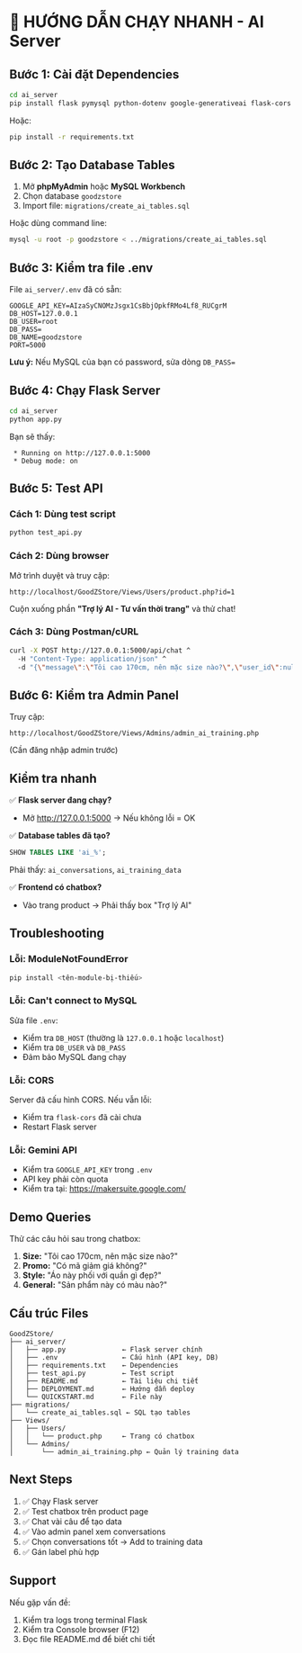 # 🚀 HƯỚNG DẪN CHẠY NHANH - AI Server

## Bước 1: Cài đặt Dependencies

```bash
cd ai_server
pip install flask pymysql python-dotenv google-generativeai flask-cors
```

Hoặc:

```bash
pip install -r requirements.txt
```

## Bước 2: Tạo Database Tables

1. Mở **phpMyAdmin** hoặc **MySQL Workbench**
2. Chọn database `goodzstore`
3. Import file: `migrations/create_ai_tables.sql`

Hoặc dùng command line:

```bash
mysql -u root -p goodzstore < ../migrations/create_ai_tables.sql
```

## Bước 3: Kiểm tra file .env

File `ai_server/.env` đã có sẵn:

```env
GOOGLE_API_KEY=AIzaSyCNOMzJsgx1CsBbjOpkfRMo4Lf8_RUCgrM
DB_HOST=127.0.0.1
DB_USER=root
DB_PASS=
DB_NAME=goodzstore
PORT=5000
```

**Lưu ý:** Nếu MySQL của bạn có password, sửa dòng `DB_PASS=`

## Bước 4: Chạy Flask Server

```bash
cd ai_server
python app.py
```

Bạn sẽ thấy:

```
 * Running on http://127.0.0.1:5000
 * Debug mode: on
```

## Bước 5: Test API

### Cách 1: Dùng test script

```bash
python test_api.py
```

### Cách 2: Dùng browser

Mở trình duyệt và truy cập:

```
http://localhost/GoodZStore/Views/Users/product.php?id=1
```

Cuộn xuống phần **"Trợ lý AI - Tư vấn thời trang"** và thử chat!

### Cách 3: Dùng Postman/cURL

```bash
curl -X POST http://127.0.0.1:5000/api/chat ^
  -H "Content-Type: application/json" ^
  -d "{\"message\":\"Tôi cao 170cm, nên mặc size nào?\",\"user_id\":null,\"session_id\":\"test-001\",\"metadata\":{\"product_id\":1,\"height_cm\":170}}"
```

## Bước 6: Kiểm tra Admin Panel

Truy cập:

```
http://localhost/GoodZStore/Views/Admins/admin_ai_training.php
```

(Cần đăng nhập admin trước)

## Kiểm tra nhanh

✅ **Flask server đang chạy?**
- Mở http://127.0.0.1:5000 → Nếu không lỗi = OK

✅ **Database tables đã tạo?**
```sql
SHOW TABLES LIKE 'ai_%';
```
Phải thấy: `ai_conversations`, `ai_training_data`

✅ **Frontend có chatbox?**
- Vào trang product → Phải thấy box "Trợ lý AI"

## Troubleshooting

### Lỗi: ModuleNotFoundError

```bash
pip install <tên-module-bị-thiếu>
```

### Lỗi: Can't connect to MySQL

Sửa file `.env`:
- Kiểm tra `DB_HOST` (thường là `127.0.0.1` hoặc `localhost`)
- Kiểm tra `DB_USER` và `DB_PASS`
- Đảm bảo MySQL đang chạy

### Lỗi: CORS

Server đã cấu hình CORS. Nếu vẫn lỗi:
- Kiểm tra `flask-cors` đã cài chưa
- Restart Flask server

### Lỗi: Gemini API

- Kiểm tra `GOOGLE_API_KEY` trong `.env`
- API key phải còn quota
- Kiểm tra tại: https://makersuite.google.com/

## Demo Queries

Thử các câu hỏi sau trong chatbox:

1. **Size:** "Tôi cao 170cm, nên mặc size nào?"
2. **Promo:** "Có mã giảm giá không?"
3. **Style:** "Áo này phối với quần gì đẹp?"
4. **General:** "Sản phẩm này có màu nào?"

## Cấu trúc Files

```
GoodZStore/
├── ai_server/
│   ├── app.py              ← Flask server chính
│   ├── .env                ← Cấu hình (API key, DB)
│   ├── requirements.txt    ← Dependencies
│   ├── test_api.py         ← Test script
│   ├── README.md           ← Tài liệu chi tiết
│   ├── DEPLOYMENT.md       ← Hướng dẫn deploy
│   └── QUICKSTART.md       ← File này
├── migrations/
│   └── create_ai_tables.sql ← SQL tạo tables
├── Views/
│   ├── Users/
│   │   └── product.php     ← Trang có chatbox
│   └── Admins/
│       └── admin_ai_training.php ← Quản lý training data
```

## Next Steps

1. ✅ Chạy Flask server
2. ✅ Test chatbox trên product page
3. ✅ Chat vài câu để tạo data
4. ✅ Vào admin panel xem conversations
5. ✅ Chọn conversations tốt → Add to training data
6. ✅ Gán label phù hợp

## Support

Nếu gặp vấn đề:
1. Kiểm tra logs trong terminal Flask
2. Kiểm tra Console browser (F12)
3. Đọc file README.md để biết chi tiết
